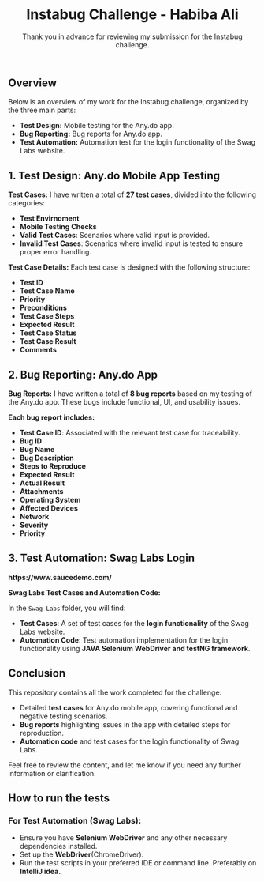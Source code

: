 <!DOCTYPE html>
<html lang="en">
<body>

<header>
    <h1>Instabug Challenge - Habiba Ali</h1>
    <p>Thank you in advance for reviewing my submission for the Instabug challenge.</p>
</header>

<section>
    <h2>Overview</h2>
    <p>Below is an overview of my work for the Instabug challenge, organized by the three main parts:</p>
    <ul>
        <li><strong>Test Design:</strong> Mobile testing for the Any.do app.</li>
        <li><strong>Bug Reporting:</strong> Bug reports for Any.do app.</li>
        <li><strong>Test Automation:</strong> Automation test for the login functionality of the Swag Labs website.</li>
    </ul>
</section>

<section>
    <h2 class="section-title">1. Test Design: Any.do Mobile App Testing</h2>

   <p><strong>Test Cases:</strong> I have written a total of <strong>27 test cases</strong>, divided into the following categories:</p>
    <ul>
        <li><strong>Test Envirnoment</strong></li>
        <li><strong>Mobile Testing Checks</strong></li>
        <li><strong>Valid Test Cases</strong>: Scenarios where valid input is provided.</li>
        <li><strong>Invalid Test Cases</strong>: Scenarios where invalid input is tested to ensure proper error handling.</li>
    </ul>

  <p><strong>Test Case Details:</strong> Each test case is designed with the following structure:</p>
    <ul>
        <li><strong>Test ID</strong></li>
        <li><strong>Test Case Name</strong></li>
        <li><strong>Priority</strong></li>
        <li><strong>Preconditions</strong></li>
        <li><strong>Test Case Steps</strong></li>
        <li><strong>Expected Result</strong></li>
        <li><strong>Test Case Status</strong></li>
        <li><strong>Test Case Result</strong></li>
        <li><strong>Comments</strong></li>
    </ul>

</section>

<section>
    <h2 class="section-title">2. Bug Reporting: Any.do App</h2>

  <p><strong>Bug Reports:</strong> I have written a total of <strong>8 bug reports</strong> based on my testing of the Any.do app. These bugs include functional, UI, and usability issues.</p>

   <p><strong>Each bug report includes:</strong></p>
    <ul>
        <li><strong>Test Case ID</strong>: Associated with the relevant test case for traceability.</li>
        <li><strong>Bug ID</strong></li>
        <li><strong>Bug Name</strong></li>
        <li><strong>Bug Description</strong></li>
        <li><strong>Steps to Reproduce</strong></li>
        <li><strong>Expected Result</strong></li>
        <li><strong>Actual Result</strong></li>
        <li><strong>Attachments</strong></li>
        <li><strong>Operating System</strong></li>
        <li><strong>Affected Devices</strong></li>
        <li><strong>Network</strong></li>
        <li><strong>Severity</strong></li>
        <li><strong>Priority</strong></li>
    </ul>
</section>

<section>
    <h2 class="section-title">3. Test Automation: Swag Labs Login</h2>
 <p><strong>https://www.saucedemo.com/</strong></p>
  <p><strong>Swag Labs Test Cases and Automation Code:</strong></p>
    <p>In the <code>Swag Labs</code> folder, you will find:</p>
    <ul>
        <li><strong>Test Cases</strong>: A set of test cases for the <strong>login functionality</strong> of the Swag Labs website.</li>
        <li><strong>Automation Code</strong>: Test automation implementation for the login functionality using <strong> JAVA Selenium WebDriver and testNG framework</strong>.</li>
    </ul>
</section>

<section>
    <h2 class="section-title">Conclusion</h2>

  <p>This repository contains all the work completed for the challenge:</p>
    <ul>
        <li>Detailed <strong>test cases</strong> for Any.do mobile app, covering functional and negative testing scenarios.</li>
        <li><strong>Bug reports</strong> highlighting issues in the app with detailed steps for reproduction.</li>
        <li><strong>Automation code</strong> and test cases for the login functionality of Swag Labs.</li>
    </ul>
        <p>Feel free to review the content, and let me know if you need any further information or clarification.</p>
</section>

<section>
    <h2 class="section-title">How to run the tests</h2>
    <h3>For Test Automation (Swag Labs):</h3>
    <ul>
        <li>Ensure you have <strong>Selenium WebDriver</strong> and any other necessary dependencies installed.</li>
        <li>Set up the <strong>WebDriver</strong>(ChromeDriver).</li>
        <li>Run the test scripts in your preferred IDE or command line. Preferably on <strong>IntelliJ idea.<strong/></li>
    </ul>
</section>


</body>
</html>
